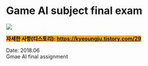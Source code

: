 # Game AI subject final exam


 <img src="https://img1.daumcdn.net/thumb/R1280x0/?scode=mtistory2&fname=https%3A%2F%2Fblog.kakaocdn.net%2Fdn%2FchWstI%2FbtrXmRLytjP%2F3jelF9aJd1Xw7dNnejKwwk%2Fimg.png"> 
  
 <mark style="background-color:orange">**자세한 사항(티스토리): https://kyeoungju.tistory.com/29**  </mark> 


Date: 2018.06  
Gmae AI final assignment  

